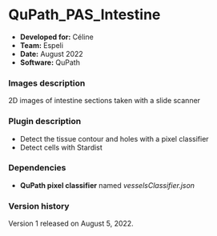 # QuPath_PAS_Intestine

* **Developed for:** Céline
* **Team:** Espeli
* **Date:** August 2022
* **Software:** QuPath

### Images description

2D images of intestine sections taken with a slide scanner

### Plugin description

* Detect the tissue contour and holes with a pixel classifier
* Detect cells with Stardist

### Dependencies

* **QuPath pixel classifier** named *vesselsClassifier.json*

### Version history

Version 1 released on August 5, 2022.
